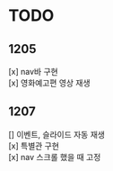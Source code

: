 # TODO

## 1205

[x] nav바 구현 <br>
[x] 영화예고편 영상 재생 <br>

## 1207

[] 이벤트, 슬라이드 자동 재생<br>
[x] 특별관 구현<br>
[x] nav 스크롤 했을 때 고정<br>
